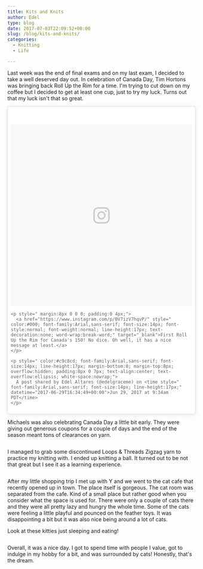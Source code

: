 ```yaml
---
title: Kits and Knits
author: Edel
type: blog
date: 2017-07-03T22:09:52+00:00
slug: /blog/kits-and-knits/
categories:
  - Knitting
  - Life

---
```

Last week was the end of final exams and on my last exam, I decided to take a well deserved day out. In celebration of Canada Day, Tim Hortons was bringing back Roll Up the Rim for a time. I'm trying to cut down on my coffee but I decided to get at least one cup, just to try my luck. Turns out that my luck isn't that so great.

<blockquote class="instagram-media" data-instgrm-captioned data-instgrm-version="7" style=" background:#FFF; border:0; border-radius:3px; box-shadow:0 0 1px 0 rgba(0,0,0,0.5),0 1px 10px 0 rgba(0,0,0,0.15); margin: 1px; max-width:658px; padding:0; width:99.375%; width:-webkit-calc(100% - 2px); width:calc(100% - 2px);">
  <div style="padding:8px;">
    <div style=" background:#F8F8F8; line-height:0; margin-top:40px; padding:50.0% 0; text-align:center; width:100%;">
      <div style=" background:url(data:image/png;base64,iVBORw0KGgoAAAANSUhEUgAAACwAAAAsCAMAAAApWqozAAAABGdBTUEAALGPC/xhBQAAAAFzUkdCAK7OHOkAAAAMUExURczMzPf399fX1+bm5mzY9AMAAADiSURBVDjLvZXbEsMgCES5/P8/t9FuRVCRmU73JWlzosgSIIZURCjo/ad+EQJJB4Hv8BFt+IDpQoCx1wjOSBFhh2XssxEIYn3ulI/6MNReE07UIWJEv8UEOWDS88LY97kqyTliJKKtuYBbruAyVh5wOHiXmpi5we58Ek028czwyuQdLKPG1Bkb4NnM+VeAnfHqn1k4+GPT6uGQcvu2h2OVuIf/gWUFyy8OWEpdyZSa3aVCqpVoVvzZZ2VTnn2wU8qzVjDDetO90GSy9mVLqtgYSy231MxrY6I2gGqjrTY0L8fxCxfCBbhWrsYYAAAAAElFTkSuQmCC); display:block; height:44px; margin:0 auto -44px; position:relative; top:-22px; width:44px;">
      </div>
    </div>
    
    <p style=" margin:8px 0 0 0; padding:0 4px;">
      <a href="https://www.instagram.com/p/BV7izV7hqvP/" style=" color:#000; font-family:Arial,sans-serif; font-size:14px; font-style:normal; font-weight:normal; line-height:17px; text-decoration:none; word-wrap:break-word;" target="_blank">First Roll Up the Rim for Canada's 150! No dice. Oh well, it has a nice message at least.</a>
    </p>
    
    <p style=" color:#c9c8cd; font-family:Arial,sans-serif; font-size:14px; line-height:17px; margin-bottom:0; margin-top:8px; overflow:hidden; padding:8px 0 7px; text-align:center; text-overflow:ellipsis; white-space:nowrap;">
      A post shared by Edel Altares (@edelgraceme) on <time style=" font-family:Arial,sans-serif; font-size:14px; line-height:17px;" datetime="2017-06-29T16:34:49+00:00">Jun 29, 2017 at 9:34am PDT</time>
    </p>
  </div>
</blockquote>



Michaels was also celebrating Canada Day a little bit early. They were giving out generous coupons for a couple of days and the end of the season meant tons of clearances on yarn.

<img data-attachment-id="514" data-permalink="http://edelgrace.me/blog/life/kits-and-knits/attachment/20170629_112942/" data-orig-file="https://i0.wp.com/edelgrace.me/blog/wp-content/uploads/2017/07/20170629_112942.jpg?fit=3264%2C1836" data-orig-size="3264,1836" data-comments-opened="1" data-image-meta="{&quot;aperture&quot;:&quot;2.4&quot;,&quot;credit&quot;:&quot;&quot;,&quot;camera&quot;:&quot;LG-K210&quot;,&quot;caption&quot;:&quot;&quot;,&quot;created_timestamp&quot;:&quot;1498735781&quot;,&quot;copyright&quot;:&quot;&quot;,&quot;focal_length&quot;:&quot;3.18&quot;,&quot;iso&quot;:&quot;50&quot;,&quot;shutter_speed&quot;:&quot;0.0018348623853211&quot;,&quot;title&quot;:&quot;&quot;,&quot;orientation&quot;:&quot;1&quot;}" data-image-title="20170629_112942" data-image-description="" data-medium-file="https://i0.wp.com/edelgrace.me/blog/wp-content/uploads/2017/07/20170629_112942.jpg?fit=300%2C169" data-large-file="https://i0.wp.com/edelgrace.me/blog/wp-content/uploads/2017/07/20170629_112942.jpg?fit=663%2C373" src="https://i0.wp.com/edelgrace.me/blog/wp-content/uploads/2017/07/20170629_112942.jpg?resize=663%2C373" alt="" class="aligncenter size-large wp-image-514" srcset="https://i0.wp.com/edelgrace.me/blog/wp-content/uploads/2017/07/20170629_112942.jpg?resize=1024%2C576 1024w, https://i0.wp.com/edelgrace.me/blog/wp-content/uploads/2017/07/20170629_112942.jpg?resize=300%2C169 300w, https://i0.wp.com/edelgrace.me/blog/wp-content/uploads/2017/07/20170629_112942.jpg?resize=768%2C432 768w, https://i0.wp.com/edelgrace.me/blog/wp-content/uploads/2017/07/20170629_112942.jpg?resize=982%2C552 982w, https://i0.wp.com/edelgrace.me/blog/wp-content/uploads/2017/07/20170629_112942.jpg?resize=400%2C225 400w, https://i0.wp.com/edelgrace.me/blog/wp-content/uploads/2017/07/20170629_112942.jpg?w=1326 1326w, https://i0.wp.com/edelgrace.me/blog/wp-content/uploads/2017/07/20170629_112942.jpg?w=1989 1989w" sizes="(max-width: 663px) 100vw, 663px" data-recalc-dims="1" />

I managed to grab some discontinued Loops & Threads Zigzag yarn to practice my knitting with. I ended up knitting a ball. It turned out to be not that great but I see it as a learning experience.

<img data-attachment-id="515" data-permalink="http://edelgrace.me/blog/life/kits-and-knits/attachment/20170629_225216/" data-orig-file="https://i1.wp.com/edelgrace.me/blog/wp-content/uploads/2017/07/20170629_225216.jpg?fit=3264%2C1836" data-orig-size="3264,1836" data-comments-opened="1" data-image-meta="{&quot;aperture&quot;:&quot;2.4&quot;,&quot;credit&quot;:&quot;&quot;,&quot;camera&quot;:&quot;LG-K210&quot;,&quot;caption&quot;:&quot;&quot;,&quot;created_timestamp&quot;:&quot;1498776736&quot;,&quot;copyright&quot;:&quot;&quot;,&quot;focal_length&quot;:&quot;3.18&quot;,&quot;iso&quot;:&quot;350&quot;,&quot;shutter_speed&quot;:&quot;0.05&quot;,&quot;title&quot;:&quot;&quot;,&quot;orientation&quot;:&quot;1&quot;}" data-image-title="20170629_225216" data-image-description="" data-medium-file="https://i1.wp.com/edelgrace.me/blog/wp-content/uploads/2017/07/20170629_225216.jpg?fit=300%2C169" data-large-file="https://i1.wp.com/edelgrace.me/blog/wp-content/uploads/2017/07/20170629_225216.jpg?fit=663%2C373" src="https://i1.wp.com/edelgrace.me/blog/wp-content/uploads/2017/07/20170629_225216.jpg?resize=663%2C373" alt="" class="aligncenter size-large wp-image-515" srcset="https://i1.wp.com/edelgrace.me/blog/wp-content/uploads/2017/07/20170629_225216.jpg?resize=1024%2C576 1024w, https://i1.wp.com/edelgrace.me/blog/wp-content/uploads/2017/07/20170629_225216.jpg?resize=300%2C169 300w, https://i1.wp.com/edelgrace.me/blog/wp-content/uploads/2017/07/20170629_225216.jpg?resize=768%2C432 768w, https://i1.wp.com/edelgrace.me/blog/wp-content/uploads/2017/07/20170629_225216.jpg?resize=982%2C552 982w, https://i1.wp.com/edelgrace.me/blog/wp-content/uploads/2017/07/20170629_225216.jpg?resize=400%2C225 400w, https://i1.wp.com/edelgrace.me/blog/wp-content/uploads/2017/07/20170629_225216.jpg?w=1326 1326w, https://i1.wp.com/edelgrace.me/blog/wp-content/uploads/2017/07/20170629_225216.jpg?w=1989 1989w" sizes="(max-width: 663px) 100vw, 663px" data-recalc-dims="1" />

After my little shopping trip I met up with Y and we went to the cat cafe that recently opened up in town. The place itself is gorgeous. The cat room was separated from the cafe. Kind of a small place but rather good when you consider what the space is used for. There were only a couple of cats there and they were all pretty lazy and hungry the whole time. Some of the cats were feeling a little playful and pounced on the feather toys. It was disappointing a bit but it was also nice being around a lot of cats.

Look at these kitties just sleeping and eating!

<img data-attachment-id="518" data-permalink="http://edelgrace.me/blog/life/kits-and-knits/attachment/kitties/" data-orig-file="https://i1.wp.com/edelgrace.me/blog/wp-content/uploads/2017/07/kitties.png?fit=1000%2C889" data-orig-size="1000,889" data-comments-opened="1" data-image-meta="{&quot;aperture&quot;:&quot;0&quot;,&quot;credit&quot;:&quot;&quot;,&quot;camera&quot;:&quot;&quot;,&quot;caption&quot;:&quot;&quot;,&quot;created_timestamp&quot;:&quot;0&quot;,&quot;copyright&quot;:&quot;&quot;,&quot;focal_length&quot;:&quot;0&quot;,&quot;iso&quot;:&quot;0&quot;,&quot;shutter_speed&quot;:&quot;0&quot;,&quot;title&quot;:&quot;&quot;,&quot;orientation&quot;:&quot;0&quot;}" data-image-title="kitties" data-image-description="" data-medium-file="https://i1.wp.com/edelgrace.me/blog/wp-content/uploads/2017/07/kitties.png?fit=300%2C267" data-large-file="https://i1.wp.com/edelgrace.me/blog/wp-content/uploads/2017/07/kitties.png?fit=663%2C589" src="https://i1.wp.com/edelgrace.me/blog/wp-content/uploads/2017/07/kitties.png?resize=663%2C589" alt="" class="aligncenter size-full wp-image-518" srcset="https://i1.wp.com/edelgrace.me/blog/wp-content/uploads/2017/07/kitties.png?w=1000 1000w, https://i1.wp.com/edelgrace.me/blog/wp-content/uploads/2017/07/kitties.png?resize=300%2C267 300w, https://i1.wp.com/edelgrace.me/blog/wp-content/uploads/2017/07/kitties.png?resize=768%2C683 768w, https://i1.wp.com/edelgrace.me/blog/wp-content/uploads/2017/07/kitties.png?resize=982%2C873 982w, https://i1.wp.com/edelgrace.me/blog/wp-content/uploads/2017/07/kitties.png?resize=400%2C356 400w" sizes="(max-width: 663px) 100vw, 663px" data-recalc-dims="1" />

Overall, it was a nice day. I got to spend time with people I value, got to indulge in my hobby for a bit, and was surrounded by cats! Honestly, that's the dream.
